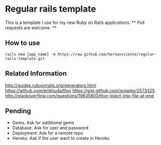 Regular rails template
======================

This is a template I use for my new Ruby on Rails applications. ** Pull requests are welcome. **

## How to use ##

`` rails new [app_name] -m https://raw.github.com/hernanvicente/regular-rails-template.git ``

## Related Information ##
http://guides.rubyonrails.org/generators.html
https://github.com/erikhuda/thor
https://gist.github.com/srowley/2573325
http://stackoverflow.com/questions/19835803/thor-inject-into-file-at-end

## Pending ##
* Gems: Ask for additional gems
* Database: Ask for user and password
* Deployment: Ask for a remote repo
* Heroku: Ask if the user want to create in Heroku
